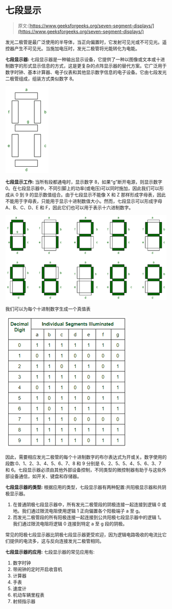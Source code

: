 # 七段显示

> 原文:[https://www.geeksforgeeks.org/seven-segment-displays/](https://www.geeksforgeeks.org/seven-segment-displays/)

发光二极管是最广泛使用的半导体，当正向偏置时，它发射可见光或不可见光。遥控器产生不可见光。当施加电压时，发光二极管将光能转化为电能。

**七段显示器:**
七段显示器是一种输出显示设备，它提供了一种以图像或文本或十进制数字的形式显示信息的方式，这是更复杂的点阵显示器的替代方案。它广泛用于数字时钟、基本计算器、电子仪表和其他显示数字信息的电子设备。它由七段发光二极管组成，组装方式类似数字 8。

![](img/b364ecc0a90a8bec35de91c5f4ea3ccc.png)

**七段显示工作:**
当所有段都通电时，显示数字 8，如果“g”断开电源，则显示数字 0。在七段显示器中，不同引脚上的功率(或电压)可以同时施加，因此我们可以形成从 0 到 9 的显示数值组合。由于七段显示不能像 X 和 Z 那样形成字母表，因此不能用于字母表，只能用于显示十进制数值大小。然而，七段显示可以形成字母 A、B、C、D、E 和 F，因此它们也可以用于表示十六进制数字。

![](img/260e153390854400146769340b034d15.png)

我们可以为每个十进制数字生成一个真值表

![](img/14eb4cfde45baef2031787ad60f1154c.png)

因此，需要相应发光二极管的每个十进制数字的布尔表达式为开或关。数字使用的段数:0、1、2、3、4、5、6、7、8 和 9 分别是 6、2、5、5、4、5、6、3、7 和 6。七段显示器必须由其他外部设备控制，不同类型的微控制器有助于与这些外部设备通信，如开关、键盘和存储器。

**七段显示器的类型:**
根据应用的类型，七段显示器有两种配置:共阳极显示器和共阴极显示器。

1.  在普通阴极七段显示器中，所有发光二极管段的阴极连接一起连接到逻辑 0 或地。我们通过限流电阻使用逻辑 1 正向偏置各个阳极端子 a 至 g。
2.  而发光二极管段的所有阳极连接一起连接到公共阳极七段显示器中的逻辑 1。我们通过限流电阻将逻辑 0 连接到特定 a 至 g 段的阴极。

常见的阳极七段显示器比阴极七段显示器更受欢迎，因为逻辑电路吸收的电流比它们提供的电流多，这与反向连接发光二极管相同。

**七段显示器的应用:**
七段显示器的常见应用有:

1.  数字时钟
2.  带闹钟的定时开启收音机
3.  计算器
4.  手表
5.  速度计
6.  机动车辆里程表
7.  射频指示器